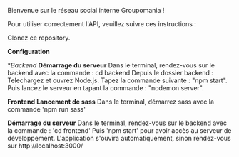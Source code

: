 Bienvenue sur le réseau social interne Groupomania  !

Pour utiliser correctement l'API, veuillez suivre ces instructions :

Clonez ce repository.

**Configuration**

**Backend*
**Démarrage du serveur**
Dans le terminal, rendez-vous sur le backend avec la commande :  cd backend
Depuis le dossier backend : Telechargez et ouvrez Node.js. 
Tapez la commande suivante : "npm start". 
Puis lancez le serveur en tapant la commande : "nodemon server".

**Frontend**
**Lancement de sass**
Dans le terminal, démarrez sass avec la commande 'npm run sass'

**Démarrage du serveur**
Dans le terminal, rendez-vous sur le backend avec la commande :  'cd frontend'
Puis 'npm start' pour avoir accès au serveur de développement.
L'application s'ouvira automatiquement, sinon rendez-vous sur http://localhost:3000/
